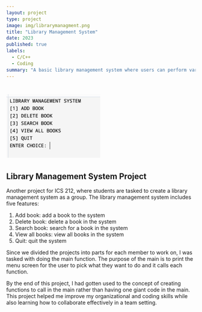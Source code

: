```yaml
---
layout: project
type: project
image: img/librarymanagment.png
title: "Library Management System"
date: 2023
published: true
labels:
  - C/C++
  - Coding
summary: "A basic library management system where users can perform various operations."
---
```

# <img width="250px"  src="/img/librarymanagment.png" >

## Library Management System Project

Another project for ICS 212, where students are tasked to create a library management system as a group. The library management system includes five features:

1. Add book: add a book to the system
2. Delete book: delete a book in the system
3. Search book: search for a book in the system
4. View all books: view all books in the system
5. Quit: quit the system

Since we divided the projects into parts for each member to work on, I was tasked with doing the main function. The purpose of the main is to print the menu screen for the user to pick what they want to do and it calls each function. 

By the end of this project, I had gotten used to the concept of creating functions to call in the main rather than having one giant code in the main. This project helped me improve my organizational and coding skills while also learning how to collaborate effectively in a team setting.



